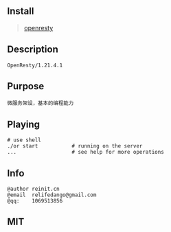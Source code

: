 ## Install

> [openresty](http://openresty.org/en/linux-packages.html)

## Description

    OpenResty/1.21.4.1

## Purpose

    微服务架设，基本的编程能力

## Playing

    # use shell
    ./or start           # running on the server
    ...                  # see help for more operations

## Info
    @author reinit.cn
    @email  relifedango@gmail.com
    @qq:    1069513856

## MIT